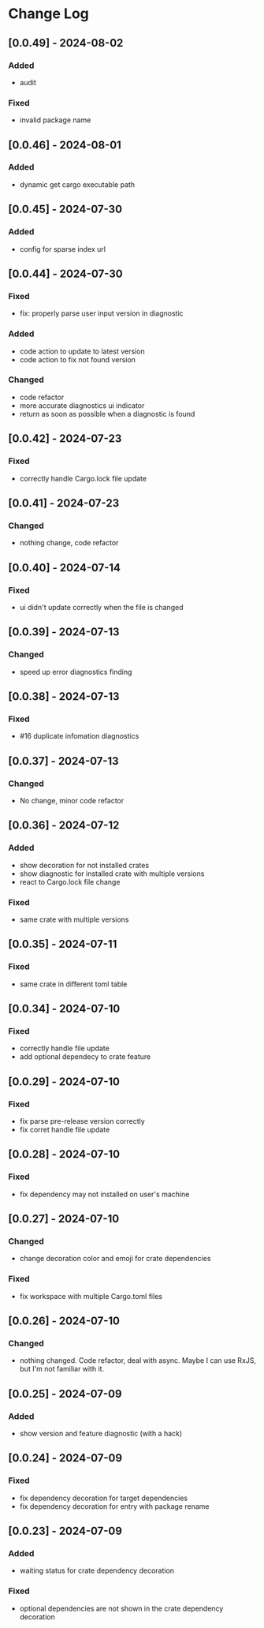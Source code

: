 # Change Log

## [0.0.49] - 2024-08-02

### Added

- audit

### Fixed

- invalid package name

## [0.0.46] - 2024-08-01

### Added

- dynamic get cargo executable path

## [0.0.45] - 2024-07-30

### Added

- config for sparse index url

## [0.0.44] - 2024-07-30

### Fixed

- fix: properly parse user input version in diagnostic

### Added

- code action to update to latest version
- code action to fix not found version

### Changed

- code refactor
- more accurate diagnostics ui indicator
- return as soon as possible when a diagnostic is found

## [0.0.42] - 2024-07-23

### Fixed

- correctly handle Cargo.lock file update

## [0.0.41] - 2024-07-23

### Changed

- nothing change, code refactor

## [0.0.40] - 2024-07-14

### Fixed

- ui didn't update correctly when the file is changed

## [0.0.39] - 2024-07-13

### Changed

- speed up error diagnostics finding

## [0.0.38] - 2024-07-13

### Fixed

- #16 duplicate infomation diagnostics

## [0.0.37] - 2024-07-13

### Changed

- No change, minor code refactor

## [0.0.36] - 2024-07-12

### Added

- show decoration for not installed crates
- show diagnostic for installed crate with multiple versions
- react to Cargo.lock file change

### Fixed

- same crate with multiple versions

## [0.0.35] - 2024-07-11

### Fixed

- same crate in different toml table

## [0.0.34] - 2024-07-10

### Fixed

- correctly handle file update
- add optional dependecy to crate feature

## [0.0.29] - 2024-07-10

### Fixed

- fix parse pre-release version correctly
- fix corret handle file update

## [0.0.28] - 2024-07-10

### Fixed

- fix dependency may not installed on user's machine

## [0.0.27] - 2024-07-10

### Changed

- change decoration color and emoji for crate dependencies

### Fixed

- fix workspace with multiple Cargo.toml files

## [0.0.26] - 2024-07-10

### Changed

- nothing changed. Code refactor, deal with async. Maybe I can use RxJS, but I'm not familiar with it.

## [0.0.25] - 2024-07-09

### Added

- show version and feature diagnostic (with a hack)

## [0.0.24] - 2024-07-09

### Fixed

- fix dependency decoration for target dependencies
- fix dependency decoration for entry with package rename

## [0.0.23] - 2024-07-09

### Added

- waiting status for crate dependency decoration

### Fixed

- optional dependencies are not shown in the crate dependency decoration
